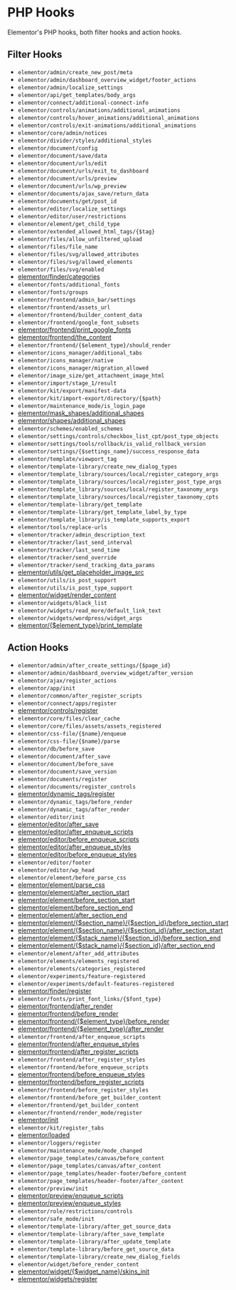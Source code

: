 # PHP Hooks

<Badge type="tip" vertical="top" text="Elementor Core" /> <Badge type="warning" vertical="top" text="Intermediate" />

Elementor's PHP hooks, both filter hooks and action hooks.

## Filter Hooks

* `elementor/admin/create_new_post/meta`
* `elementor/admin/dashboard_overview_widget/footer_actions`
* `elementor/admin/localize_settings`
* `elementor/api/get_templates/body_args`
* `elementor/connect/additional-connect-info`
* `elementor/controls/animations/additional_animations`
* `elementor/controls/hover_animations/additional_animations`
* `elementor/controls/exit-animations/additional_animations`
* `elementor/core/admin/notices`
* `elementor/divider/styles/additional_styles`
* `elementor/document/config`
* `elementor/document/save/data`
* `elementor/document/urls/edit`
* `elementor/document/urls/exit_to_dashboard`
* `elementor/document/urls/preview`
* `elementor/document/urls/wp_preview`
* `elementor/documents/ajax_save/return_data`
* `elementor/documents/get/post_id`
* `elementor/editor/localize_settings`
* `elementor/editor/user/restrictions`
* `elementor/element/get_child_type`
* `elementor/extended_allowed_html_tags/{$tag}`
* `elementor/files/allow_unfiltered_upload`
* `elementor/files/file_name`
* `elementor/files/svg/allowed_attributes`
* `elementor/files/svg/allowed_elements`
* `elementor/files/svg/enabled`
* [elementor/finder/categories](./../finder/)
* `elementor/fonts/additional_fonts`
* `elementor/fonts/groups`
* `elementor/frontend/admin_bar/settings`
* `elementor/frontend/assets_url`
* `elementor/frontend/builder_content_data`
* `elementor/frontend/google_font_subsets`
* [elementor/frontend/print_google_fonts](./print-google-fonts/)
* [elementor/frontend/the_content](./frontend-content/)
* `elementor/frontend/{$element_type}/should_render`
* `elementor/icons_manager/additional_tabs`
* `elementor/icons_manager/native`
* `elementor/icons_manager/migration_allowed`
* `elementor/image_size/get_attachment_image_html`
* `elementor/import/stage_1/result`
* `elementor/kit/export/manifest-data`
* `elementor/kit/import-export/directory/{$path}`
* `elementor/maintenance_mode/is_login_page`
* [elementor/mask_shapes/additional_shapes](./masks.md)
* [elementor/shapes/additional_shapes](./shapes.md)
* `elementor/schemes/enabled_schemes`
* `elementor/settings/controls/checkbox_list_cpt/post_type_objects`
* `elementor/settings/tools/rollback/is_valid_rollback_version`
* `elementor/settings/{$settings_name}/success_response_data`
* `elementor/template/viewport_tag`
* `elementor/template-library/create_new_dialog_types`
* `elementor/template_library/sources/local/register_category_args`
* `elementor/template_library/sources/local/register_post_type_args`
* `elementor/template_library/sources/local/register_taxonomy_args`
* `elementor/template_library/sources/local/register_taxonomy_cpts`
* `elementor/template-library/get_template`
* `elementor/template-library/get_template_label_by_type`
* `elementor/template_library/is_template_supports_export`
* `elementor/tools/replace-urls`
* `elementor/tracker/admin_description_text`
* `elementor/tracker/last_send_interval`
* `elementor/tracker/last_send_time`
* `elementor/tracker/send_override`
* `elementor/tracker/send_tracking_data_params`
* [elementor/utils/get_placeholder_image_src](./placeholder-image/)
* `elementor/utils/is_post_support`
* `elementor/utils/is_post_type_support`
* [elementor/widget/render_content](./render-widget-content/)
* `elementor/widgets/black_list`
* `elementor/widgets/read_more/default_link_text`
* `elementor/widgets/wordpress/widget_args`
* [elementor/{$element_type}/print_template](./print-widget-template/)

## Action Hooks

* `elementor/admin/after_create_settings/{$page_id}`
* `elementor/admin/dashboard_overview_widget/after_version`
* `elementor/ajax/register_actions`
* `elementor/app/init`
* `elementor/common/after_register_scripts`
* `elementor/connect/apps/register`
* [elementor/controls/register](./../managers/registering-controls/)
* `elementor/core/files/clear_cache`
* `elementor/core/files/assets/assets_registered`
* `elementor/css-file/{$name}/enqueue`
* `elementor/css-file/{$name}/parse`
* `elementor/db/before_save`
* `elementor/document/after_save`
* `elementor/document/before_save`
* `elementor/document/save_version`
* `elementor/documents/register`
* `elementor/documents/register_controls`
* [elementor/dynamic_tags/register](./../managers/registering-dynamic-tags/)
* `elementor/dynamic_tags/before_render`
* `elementor/dynamic_tags/after_render`
* `elementor/editor/init`
* [elementor/editor/after_save](./save-editor-data/)
* [elementor/editor/after_enqueue_scripts](./../scripts-styles/editor-scripts/)
* [elementor/editor/before_enqueue_scripts](./../scripts-styles/editor-scripts/)
* [elementor/editor/after_enqueue_styles](./../scripts-styles/editor-styles/)
* [elementor/editor/before_enqueue_styles](./../scripts-styles/editor-styles/)
* `elementor/editor/footer`
* `elementor/editor/wp_head`
* `elementor/element/before_parse_css`
* [elementor/element/parse_css](./parse-element-css/)
* [elementor/element/after_section_start](./injecting-controls/)
* [elementor/element/before_section_start](./injecting-controls/)
* [elementor/element/before_section_end](./injecting-controls/)
* [elementor/element/after_section_end](./injecting-controls/)
* [elementor/element/{$section_name}/{$section_id}/before_section_start](./injecting-controls/)
* [elementor/element/{$section_name}/{$section_id}/after_section_start](./injecting-controls/)
* [elementor/element/{$stack_name}/{$section_id}/before_section_end](./injecting-controls/)
* [elementor/element/{$stack_name}/{$section_id}/after_section_end](./injecting-controls/)
* `elementor/element/after_add_attributes`
* `elementor/elements/elements_registered`
* `elementor/elements/categories_registered`
* `elementor/experiments/feature-registered`
* `elementor/experiments/default-features-registered`
* [elementor/finder/register](./../managers/registering-finder-categories/)
* `elementor/fonts/print_font_links/{$font_type}`
* [elementor/frontend/after_render](./render-frontend-elements/)
* [elementor/frontend/before_render](./render-frontend-elements/)
* [elementor/frontend/{$element_type}/before_render](./render-frontend-elements/)
* [elementor/frontend/{$element_type}/after_render](./render-frontend-elements/)
* `elementor/frontend/after_enqueue_scripts`
* [elementor/frontend/after_enqueue_styles](./../scripts-styles/frontend-styles/)
* [elementor/frontend/after_register_scripts](./../scripts-styles/frontend-scripts/)
* `elementor/frontend/after_register_styles`
* `elementor/frontend/before_enqueue_scripts`
* [elementor/frontend/before_enqueue_styles](./../scripts-styles/frontend-styles/)
* [elementor/frontend/before_register_scripts](./../scripts-styles/frontend-scripts/)
* `elementor/frontend/before_register_styles`
* `elementor/frontend/before_get_builder_content`
* `elementor/frontend/get_builder_content`
* `elementor/frontend/render_mode/register`
* [elementor/init](./elementor-init/)
* `elementor/kit/register_tabs`
* [elementor/loaded](./elementor-loaded/)
* `elementor/loggers/register`
* `elementor/maintenance_mode/mode_changed`
* `elementor/page_templates/canvas/before_content`
* `elementor/page_templates/canvas/after_content`
* `elementor/page_templates/header-footer/before_content`
* `elementor/page_templates/header-footer/after_content`
* `elementor/preview/init`
* [elementor/preview/enqueue_scripts](./../scripts-styles/preview-scripts/)
* [elementor/preview/enqueue_styles](./../scripts-styles/preview-styles/)
* `elementor/role/restrictions/controls`
* `elementor/safe_mode/init`
* `elementor/template-library/after_get_source_data`
* `elementor/template-library/after_save_template`
* `elementor/template-library/after_update_template`
* `elementor/template-library/before_get_source_data`
* `elementor/template-library/create_new_dialog_fields`
* `elementor/widget/before_render_content`
* [elementor/widget/{$widget_name}/skins_init](./widget-skins/)
* [elementor/widgets/register](./../managers/registering-widgets/)

